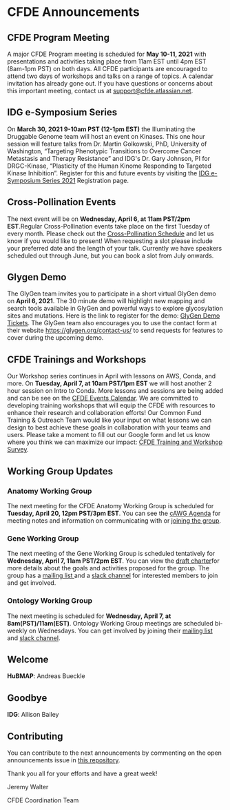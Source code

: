 # CFDE Announcements

## CFDE Program Meeting
A major CFDE Program meeting is scheduled for **May 10-11, 2021** with presentations and activities taking place from 11am EST until 4pm EST (8am-1pm PST) on both days.  All CFDE participants are encouraged to attend two days of workshops and talks on a range of topics. A calendar invitation has already gone out. If you have questions or concerns about this important meeting, contact us at support@cfde.atlassian.net.

## IDG e-Symposium Series
On **March 30, 2021 9-10am PST (12-1pm EST)** the Illuminating the Druggable Genome team will host an event on Kinases. This one hour session will feature talks from Dr. Martin Golkowski, PhD, University of Washington, “Targeting Phenotypic Transitions to Overcome Cancer Metastasis and Therapy Resistance” and IDG's Dr. Gary Johnson, PI for DRGC-Kinase, “Plasticity of the Human Kinome Responding to Targeted Kinase Inhibition”. Register for this and future events by visiting the [IDG e-Symposium Series 2021](https://www.eventbrite.com/e/idg-e-symposium-series-march-30-2021-registration-145920124019?aff=erelpanelorg) Registration page.

## Cross-Pollination Events
The next event will be on **Wednesday, April 6, at 11am PST/2pm EST**.Regular Cross-Pollination events take place on the first Tuesday of every month. Please check out the [Cross-Pollination Schedule](https://docs.google.com/spreadsheets/d/1hQAeOLkivUZZnwZ_KxfGw3neezMaWbrPk9nnFiKfQGA/edit?usp=sharing) and let us know if you would like to present! When requesting a slot please include your preferred date and the length of your talk. Currently we have speakers scheduled out through June, but you can book a slot from July onwards. 

## Glygen Demo
The GlyGen team invites you to participate in a short virtual GlyGen demo on **April 6, 2021**.  The 30 minute demo will highlight new mapping and search tools available in GlyGen and powerful ways to explore glycosylation sites and mutations. Here is the link to register for the demo: [GlyGen Demo Tickets](https://www.eventbrite.com/e/glygen-demo-new-search-tool-and-exploration-of-glycosylation-sites-tickets-146353853315). The GlyGen team also encourages you to use the contact form at their website https://glygen.org/contact-us/ to send requests for features to cover during the upcoming demo. 

## CFDE Trainings and Workshops
Our Workshop series continues in April with lessons on AWS, Conda, and more. On **Tuesday, April 7, at 10am PST/1pm EST** we will host another 2 hour session on Intro to Conda. More lessons and sessions are being added and can be see on the [CFDE Events Calendar](https://www.nih-cfde.org/events/). We are committed to developing training workshops that will equip the CFDE with resources to enhance their research and collaboration efforts! Our Common Fund Training & Outreach Team would like your input on what lessons we can design to best achieve these goals in collaboration with your teams and users. Please take a moment to fill out our Google form and let us know where you think we can maximize our impact: [CFDE Training and Workshop Survey](https://forms.gle/48hGnrEfiHXJZtUs7).

## Working Group Updates

### Anatomy Working Group
The next meeting for the CFDE Anatomy Working Group is scheduled for **Tuesday, April 20, 12pm PST/3pm EST**.  You can see the [cAWG Agenda](https://docs.google.com/document/d/1K5L9WllqaABbr4MGO21ogDELyvtpVrD31wbvSNhx6ys/edit?usp=sharing) for meeting notes and information on communicating with or [joining the group](https://crosspollinationevents.groups.io/g/AnatomyWorkingGroup). 

### Gene Working Group
The next meeting of the Gene Working Group is scheduled tentatively for **Wednesday, April 7, 11am PST/2pm EST**. 
You can view the [draft charter](https://drive.google.com/file/d/1DbdbQ73_YlvG9iDuDSljyWyZWKdQDKNX/view?usp=sharing)for more details about the goals and activities proposed for the group. The group has a [mailing list ](https://crosspollinationevents.groups.io/g/GeneWorkingGroup) and a [slack channel](https://join.slack.com/share/zt-mzwo0cyu-_RQ3A3DjEZjfNdCl8T6~tw) for interested members to join and get involved. 

### Ontology Working Group
The next meeting is scheduled for **Wednesday, April 7, at 8am(PST)/11am(EST)**. Ontology Working Group meetings are scheduled bi-weekly on Wednesdays. You can get involved by joining their [mailing list](https://crosspollinationevents.groups.io/g/OntologyWorkingGroup) and [slack channel](https://cfdeworkspace.slack.com/archives/C01GP14DLJX.).  

## Welcome

**HuBMAP**: Andreas Bueckle

## Goodbye
**IDG**: Allison Bailey

## Contributing
You can contribute to the next announcements by commenting on the open announcements issue in [this repository](https://github.com/nih-cfde/announcements/issues).

Thank you all for your efforts and have a great week!

Jeremy Walter

CFDE Coordination Team
